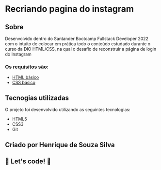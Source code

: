 # Recriando pagina do instagram

## Sobre
Desenvolvido dentro do Santander Bootcamp Fullstack Developer 2022 com o intuito de colocar em prática todo o conteúdo estudado durante o curso da DIO HTML/CSS, na qual o desafio de reconstruir a página de login do Instagram

### Os requisitos são:

* [HTML básico](https://www.w3schools.com/html/)
* [CSS básico](https://developer.mozilla.org/pt-BR/docs/Web/CSS)

## Tecnogias utilizadas
O projeto foi desenvolvido utilizando as seguintes tecnologias:

* HTML5
* CSS3
* Git

## Criado por Henrique de Souza Silva

## 🚀 Let's code! 🚀
